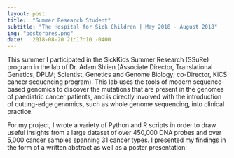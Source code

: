```yaml
---
layout: post
title:  "Summer Research Student"
subtitle: "The Hospital for Sick Children | May 2018 - August 2018"
img: "posterpres.png"
date:   2018-08-20 21:17:10 -0400
---
```

<div class="about">
    <div class=" info">
        <p>This summer I participated in the SickKids Summer Research (SSuRe) program in the lab of Dr. Adam Shlien (Associate Director, Translational Genetics, DPLM; Scientist, Genetics and Genome Biology; co-Director, KiCS cancer sequencing program). This lab uses the tools of modern sequence-based genomics to discover the mutations that are present in the genomes of paediatric cancer patients, and is directly involved with the  introduction of cutting-edge genomics, such as whole genome sequencing, into clinical practice.</p>
        <p>For my project, I wrote a variety of Python and R scripts in order to draw useful insights from a large dataset of over 450,000 DNA probes and over 5,000 cancer samples spanning 31 cancer types. I presented my findings in the form of a written abstract as well as a poster presentation.</p>
    </div>
</div>